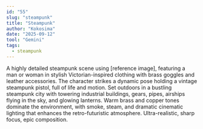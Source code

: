 ```yaml
---
id: "55"
slug: "steampunk"
title: "Steampunk"
author: "Kokosima"
date: "2025-09-12"
tool: "Gemini"
tags:
  - steampunk
---
```


A highly detailed steampunk scene using [reference image], featuring a man or woman in stylish Victorian-inspired clothing with brass goggles and leather accessories. The character strikes a dynamic pose holding a vintage steampunk pistol, full of life and motion. Set outdoors in a bustling steampunk city with towering industrial buildings, gears, pipes, airships flying in the sky, and glowing lanterns. Warm brass and copper tones dominate the environment, with smoke, steam, and dramatic cinematic lighting that enhances the retro-futuristic atmosphere. Ultra-realistic, sharp focus, epic composition.
